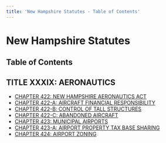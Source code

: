 ```yaml
---
title: 'New Hampshire Statutes - Table of Contents'
---
```


New Hampshire Statutes
======================

Table of Contents
-----------------

TITLE XXXIX: AERONAUTICS
------------------------

-   [CHAPTER 422: NEW HAMPSHIRE AERONAUTICS ACT](422.html)
-   [CHAPTER 422-A: AIRCRAFT FINANCIAL RESPONSIBILITY](422-A.html)
-   [CHAPTER 422-B: CONTROL OF TALL STRUCTURES](422-B.html)
-   [CHAPTER 422-C: ABANDONED AIRCRAFT](422-C.html)
-   [CHAPTER 423: MUNICIPAL AIRPORTS](423.html)
-   [CHAPTER 423-A: AIRPORT PROPERTY TAX BASE SHARING](423-A.html)
-   [CHAPTER 424: AIRPORT ZONING](424.html)
